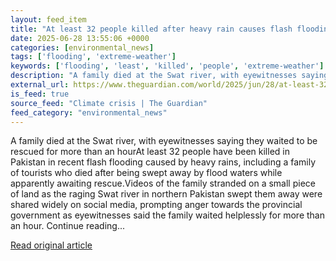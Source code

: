 ```yaml
---
layout: feed_item
title: "At least 32 people killed after heavy rain causes flash flooding in northern Pakistan"
date: 2025-06-28 13:55:06 +0000
categories: [environmental_news]
tags: ['flooding', 'extreme-weather']
keywords: ['flooding', 'least', 'killed', 'people', 'extreme-weather']
description: "A family died at the Swat river, with eyewitnesses saying they waited to be rescued for more than an hourAt least 32 people have been killed in Pakistan in r..."
external_url: https://www.theguardian.com/world/2025/jun/28/at-least-32-people-killed-after-heavy-rain-causes-flash-flooding-in-northern-pakistan
is_feed: true
source_feed: "Climate crisis | The Guardian"
feed_category: "environmental_news"
---
```


A family died at the Swat river, with eyewitnesses saying they waited to be rescued for more than an hourAt least 32 people have been killed in Pakistan in recent flash flooding caused by heavy rains, including a family of tourists who died after being swept away by flood waters while apparently awaiting rescue.Videos of the family stranded on a small piece of land as the raging Swat river in northern Pakistan swept them away were shared widely on social media, prompting anger towards the provincial government as eyewitnesses said the family waited helplessly for more than an hour. Continue reading...

[Read original article](https://www.theguardian.com/world/2025/jun/28/at-least-32-people-killed-after-heavy-rain-causes-flash-flooding-in-northern-pakistan)
